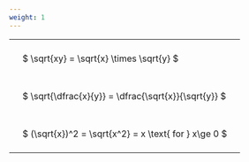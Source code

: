 ```yaml
---
weight: 1
---
```


<style type="text/css">
#T_9393f th.col_heading {
  text-align: left;
  font-size: 1em;
}
#T_9393f td {
  text-align: left;
  font-size: 1em;
  padding: 1.5em;
}
</style>
<table id="T_9393f">
  <thead>
  </thead>
  <tbody>
    <tr>
      <td id="T_9393f_row0_col0" class="data row0 col0" >$ \sqrt{xy} = \sqrt{x} \times \sqrt{y} $</td>
    </tr>
    <tr>
      <td id="T_9393f_row1_col0" class="data row1 col0" >$ \sqrt{\dfrac{x}{y}} = \dfrac{\sqrt{x}}{\sqrt{y}} $</td>
    </tr>
    <tr>
      <td id="T_9393f_row2_col0" class="data row2 col0" >$ (\sqrt{x})^2 = \sqrt{x^2} = x \text{ for } x\ge 0 $</td>
    </tr>
  </tbody>
</table>
